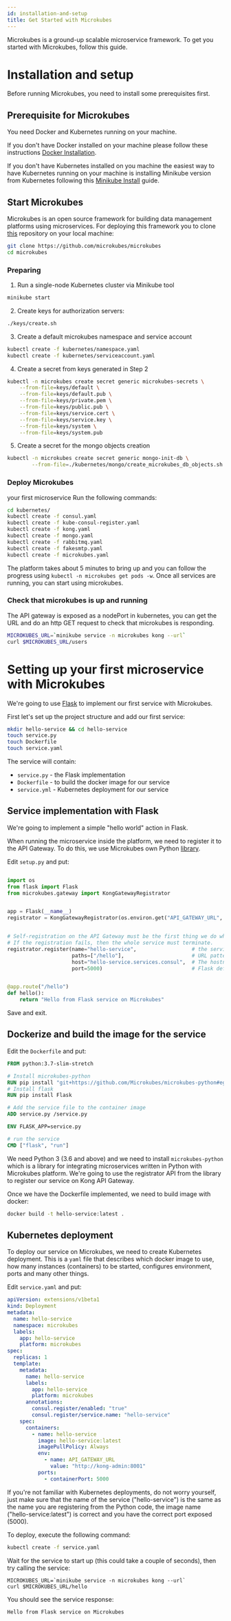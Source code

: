 ```yaml
---
id: installation-and-setup
title: Get Started with Microkubes
---
```


Microkubes is a ground-up scalable microservice framework.
To get you started with Microkubes, follow this guide.

# Installation and setup

Before running Microkubes, you need to install some prerequisites first.

## Prerequisite for Microkubes

You need Docker and Kubernetes running on your machine.

If you don't have Docker installed on your machine please follow these instructions [Docker Installation](https://docs.docker.com/install/).

If you don't have Kubernetes installed on you machine the easiest way to have Kubernetes running on your machine is installing Minikube version from Kubernetes following this [Minikube Install](https://kubernetes.io/docs/tasks/tools/install-minikube/) guide.

## Start Microkubes

Microkubes is an open source framework for building data management platforms using microservices. For deploying this framework you to clone [this](https://github.com/microkubes/microkubes) repository on your local machine:

```bash
git clone https://github.com/microkubes/microkubes
cd microkubes
```

### Preparing

1. Run a single-node Kubernetes cluster via Minikube tool

```bash
minikube start
```

2. Create keys for authorization servers:

```bash
./keys/create.sh
```

3. Create a default microkubes namespace and service account

```bash
kubectl create -f kubernetes/namespace.yaml
kubectl create -f kubernetes/serviceaccount.yaml
```

4. Create a secret from keys generated in Step 2

```bash
kubectl -n microkubes create secret generic microkubes-secrets \
	--from-file=keys/default \
	--from-file=keys/default.pub \
	--from-file=keys/private.pem \
	--from-file=keys/public.pub \
	--from-file=keys/service.cert \
	--from-file=keys/service.key \
	--from-file=keys/system \
	--from-file=keys/system.pub
```

5. Create a secret for the mongo objects creation

```bash
kubectl -n microkubes create secret generic mongo-init-db \
        --from-file=./kubernetes/mongo/create_microkubes_db_objects.sh
```

### Deploy Microkubes
your first microservice
Run the following commands:
```bash
cd kubernetes/
kubectl create -f consul.yaml
kubectl create -f kube-consul-register.yaml
kubectl create -f kong.yaml
kubectl create -f mongo.yaml
kubectl create -f rabbitmq.yaml
kubectl create -f fakesmtp.yaml
kubectl create -f microkubes.yaml
```

The platform takes about 5 minutes to bring up and you can follow the progress using `kubectl -n microkubes get pods -w`.
Once all services are running, you can start using microkubes.

### Check that microkubes is up and running

The API gateway is exposed as a nodePort in kubernetes, you can get the URL and do an http GET request to check that microkubes is responding.
```bash
MICROKUBES_URL=`minikube service -n microkubes kong --url`
curl $MICROKUBES_URL/users
```

# Setting up your first microservice with Microkubes

We're going to use [Flask](http://flask.pocoo.org/) to implement our first service with Microkubes.

First let's set up the project structure and add our first service:

```bash
mkdir hello-service && cd hello-service
touch service.py
touch Dockerfile
touch service.yaml
```

The service will contain:

* ```service.py``` - the Flask implementation
* ```Dockerfile``` - to build the docker image for our service
* ```service.yml``` - Kubernetes deployment for our service


## Service implementation with Flask

We're going to implement a simple "hello world" action in Flask.

When running the microservice inside the platform, we need to register it to the API Gateway.
To do this, we use Microkubes own Python [library](https://github.com/Microkubes/microkubes-python).

Edit ```setup.py``` and put:

```python

import os
from flask import Flask
from microkubes.gateway import KongGatewayRegistrator


app = Flask(__name__)
registrator = KongGatewayRegistrator(os.environ.get("API_GATEWAY_URL", "http://localhost:8001"))  # Use the Kong registrator for Microkubes


# Self-registration on the API Gateway must be the first thing we do when running this service.
# If the registration fails, then the whole service must terminate.
registrator.register(name="hello-service",                  # the service name.
                     paths=["/hello"],                      # URL pattern that Kong will use to redirect requests to out service
                     host="hello-service.services.consul",  # The hostname of the service.
                     port=5000)                             # Flask default port. When redirecting, Kong will call us on this port.


@app.route("/hello")
def hello():
    return "Hello from Flask service on Microkubes"

```

Save and exit.

## Dockerize and build the image for the service

Edit the ```Dockerfile``` and put:

```Dockerfile
FROM python:3.7-slim-stretch

# Install microkubes-python
RUN pip install "git+https://github.com/Microkubes/microkubes-python#egg=microkubes-python"
# Install flask
RUN pip install Flask

# Add the service file to the container image
ADD service.py /service.py

ENV FLASK_APP=service.py

# run the service
CMD ["flask", "run"]

```

We need Python 3 (3.6 and above) and we need to install ```microkubes-python``` which is a library for integrating
microservices written in Python with Microkubes platform.
We're going to use the registrator API from the library to register our service on Kong API Gateway.

Once we have the Dockerfile implemented, we need to build image with docker:

```bash
docker build -t hello-service:latest .
```

## Kubernetes deployment

To deploy our service on Microkubes, we need to create Kubernetes deployment. This is a ```yaml``` file that describes
which docker image to use, how many instances (containers) to be started, configures environment, ports and many other things.

Edit ```service.yaml``` and put:

```yaml
apiVersion: extensions/v1beta1
kind: Deployment
metadata:
  name: hello-service
  namespace: microkubes
  labels:
    app: hello-service
    platform: microkubes
spec:
  replicas: 1
  template:
    metadata:
      name: hello-service
      labels:
        app: hello-service
        platform: microkubes
      annotations:
        consul.register/enabled: "true"
        consul.register/service.name: "hello-service"
    spec:
      containers:
        - name: hello-service
          image: hello-service:latest
          imagePullPolicy: Always
          env:
            - name: API_GATEWAY_URL
              value: "http://kong-admin:8001"
          ports:
            - containerPort: 5000
```

If you're not familiar with Kubernetes deployments, do not worry yourself, just make sure that the name of the service ("hello-service")
is the same as the name you are registering from the Python code, the image name ("hello-service:latest") is correct and you have the
correct port exposed (5000).

To deploy, execute the following command:

```bash
kubectl create -f service.yaml
```

Wait for the service to start up (this could take a couple of seconds), then try calling the service:

```
MICROKUBES_URL=`minikube service -n microkubes kong --url`
curl $MICROKUBES_URL/hello
```

You should see the service response:

```
Hello from Flask service on Microkubes
```